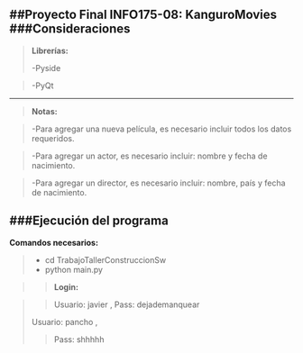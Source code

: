 ##Proyecto Final INFO175-08: KanguroMovies
###Consideraciones
-------------

>**Librerías:**
 >
 >-Pyside
 
 >-PyQt
*****************************
>**Notas:**

>-Para agregar una nueva película, es necesario incluir todos los datos requeridos.

>-Para agregar un actor, es necesario incluir: nombre y fecha de nacimiento.

>-Para agregar un director, es necesario incluir: nombre, país y fecha de nacimiento. 


###Ejecución del programa
-----------------------

**Comandos necesarios:**
>- cd TrabajoTallerConstruccionSw
>- python main.py

>>**Login:**

>>  Usuario: javier ,
>> Pass: dejademanquear
>>
>Usuario: pancho ,
>>Pass: shhhhh

